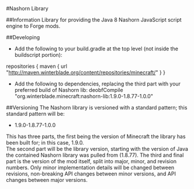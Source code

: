 #Nashorn Library

##Information
Library for providing the Java 8 Nashorn JavaScript script engine to Forge mods.

##Developing
* Add the following to your build.gradle at the top level (not inside the buildscript portion):

repositories {
    maven { url "http://maven.winterblade.org/content/repositories/minecraft/" }
}

* Add the following to dependencies, replacing the third part with your preferred build of Nashorn lib:
    deobfCompile "org.winterblade.minecraft:nashorn-lib:1.9.0-1.8.77-1.0.0"


##Versioning
The Nashorn library is versioned with a standard pattern; this standard pattern will be:
* 1.9.0-1.8.77-1.0.0

This has three parts, the first being the version of Minecraft the library has been built for; in this case, 1.9.0.  
The second part will be the library version, starting with the version of Java the contained Nashorn library was 
pulled from (1.8.77).  The third and final part is the version of the mod itself, split into major, minor, and revision 
numbers.  Only minor implementation details will be changed between revisions, non-breaking API changes between minor 
versions, and API changes between major versions.
